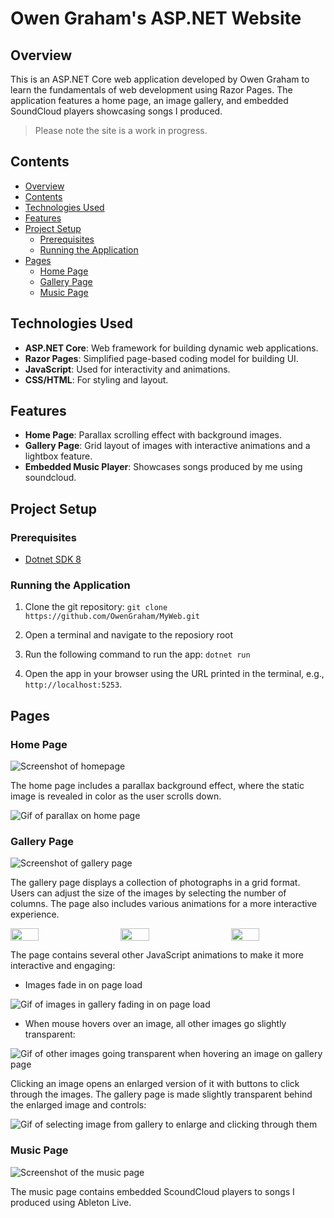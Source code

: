 # Owen Graham's ASP.NET Website <!-- omit from toc -->

## Overview

This is an ASP.NET Core web application developed by Owen Graham to learn the fundamentals of web development using Razor Pages. The application features a home page, an image gallery, and embedded SoundCloud players showcasing songs I produced.

> Please note the site is a work in progress.

## Contents

- [Overview](#overview)
- [Contents](#contents)
- [Technologies Used](#technologies-used)
- [Features](#features)
- [Project Setup](#project-setup)
  - [Prerequisites](#prerequisites)
  - [Running the Application](#running-the-application)
- [Pages](#pages)
  - [Home Page](#home-page)
  - [Gallery Page](#gallery-page)
  - [Music Page](#music-page)

## Technologies Used

- **ASP.NET Core**: Web framework for building dynamic web applications.
- **Razor Pages**: Simplified page-based coding model for building UI.
- **JavaScript**: Used for interactivity and animations.
- **CSS/HTML**: For styling and layout.

## Features

- **Home Page**: Parallax scrolling effect with background images.
- **Gallery Page**: Grid layout of images with interactive animations and a lightbox feature.
- **Embedded Music Player**: Showcases songs produced by me using soundcloud.

## Project Setup

### Prerequisites

- [Dotnet SDK 8](https://dotnet.microsoft.com/en-us/download/dotnet/8.0)

### Running the Application

1. Clone the git repository: `git clone https://github.com/OwenGraham/MyWeb.git`

1. Open a terminal and navigate to the reposiory root
2. Run the following command to run the app: `dotnet run`

4. Open the app in your browser using the URL printed in the terminal, e.g., `http://localhost:5253`.

## Pages

### Home Page

![Screenshot of homepage](readme-assets/home-page-screenshot.png)

The home page includes a parallax background effect, where the static image is revealed in color as the user scrolls down.

![Gif of parallax on home page](readme-assets/home-page-gif.gif)

### Gallery Page

![Screenshot of gallery page](readme-assets/gallery-3-columns.png)

The gallery page displays a collection of photographs in a grid format. Users can adjust the size of the images by selecting the number of columns. The page also includes various animations for a more interactive experience.

<div style="display: flex; justify-content: space-between; align-items: center;">
  <img style="width: 30%;" src="readme-assets/gallery-1-column.png">
  <img style="width: 30%;" src="readme-assets/gallery-2-columns.png">
  <img style="width: 30%;" src="readme-assets/gallery-3-columns.png">
</div>

The page contains several other JavaScript animations to make it more interactive and engaging:

- Images fade in on page load

![Gif of images in gallery fading in on page load](readme-assets/gallery-load-gif.gif)

- When mouse hovers over an image, all other images go slightly transparent:

![Gif of other images going transparent when hovering an image on gallery page](readme-assets/gallery-hover-image-gif.gif)

Clicking an image opens an enlarged version of it with buttons to click through the images. The gallery page is made slightly transparent behind the enlarged image and controls:

![Gif of selecting image from gallery to enlarge and clicking through them](readme-assets/enlarge-gallery-image-gif.gif)

### Music Page

![Screenshot of the music page](readme-assets/music-page-screenshot.png)

The music page contains embedded ScoundCloud players to songs I produced using Ableton Live.